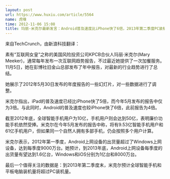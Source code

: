 ```yaml
---
layout: post
url: https://www.huxiu.com/article/5564
name: 虎嗅
time: 2012-11-06 15:08
title: 玛丽·米克尔最新发言：Android普及速度比iPhone快了6倍，2013年第二季度PC装机量彻底被平板与智能手机超越
---
```

来自TechCrunch，由新浪科技翻译：

素有“互联网女皇”之称的美国风险投资公司KPCB合伙人玛丽·米克尔(Mary Meeker)，通常每年发布一次互联网趋势报告，不过最近她提供了一次加餐服务。11月5日，她在彭博社旧金山总部发布了年中报告，对最新的行业趋势进行了总结。

她展示了2012年5月30日发布的年度报告的一些幻灯片，对一些数据进行了调整。

米克尔指出，iPad的普及速度已经比iPhone快了5倍，而今年5月发布的报告中仅为3倍。与此同时，Android的普及速度也较iPhone快了6倍，此前报告为4倍。

截至2012年底，全球智能手机用户为10亿，手机用户则会达到50亿，表明廉价功能手机依然受捧。米克尔在今年5月发布的报告中称，将有9.53亿智能手机用户和61亿手机用户，但如果同一个自然人拥有多部手机，仍会按照多个用户计算。

米克尔表示，2012年第一季度，Android上网设备的出货量超过了Windows上网设备，达到每季度9000万台。她预计，到2013年底，Android上网设备每季度的出货量有望达到1.6亿台，Windows和iOS分别为1亿台和8000万台。

最后一个值得关注的数据是：到2013年第二季度末，米克尔预计全球智能手机和平板电脑装机量将超过PC装机量。

